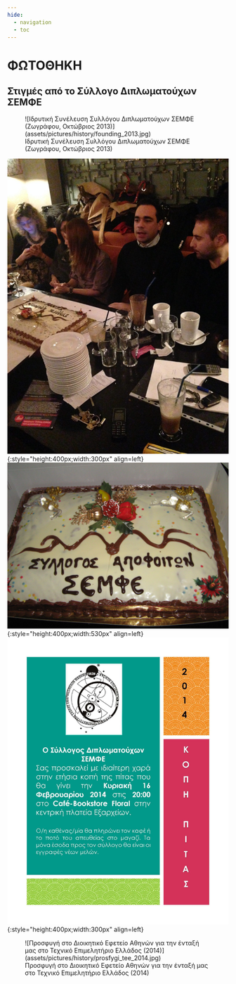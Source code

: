 ```yaml
---
hide:
  - navigation
  - toc
---
```



#  ΦΩΤΟΘΗΚΗ
## Στιγμές από το Σύλλογο Διπλωματούχων ΣΕΜΦΕ

<figure markdown>
  ![Ιδρυτική Συνέλευση Συλλόγου Διπλωματούχων ΣΕΜΦΕ (Ζωγράφου, Οκτώβριος 2013)](assets/pictures/history/founding_2013.jpg)
  <figcaption>Ιδρυτική Συνέλευση Συλλόγου Διπλωματούχων ΣΕΜΦΕ (Ζωγράφου, Οκτώβριος 2013)</figcaption>
</figure>

![IMG](assets/pictures/history/3-1536x2048.jpg){:style="height:400px;width:300px" align=left}
![IMG](assets/pictures/history/5.jpg){:style="height:400px;width:530px" align=left}
![IMG](assets/pictures/history/kopi_pitas_2014.jpeg){:style="height:400px;width:300px" align=left}

<figure markdown>
  ![Προσφυγή στο Διοικητικό Εφετείο Αθηνών για την ένταξή μας στο Τεχνικό Επιμελητήριο Ελλάδος (2014)](assets/pictures/history/prosfygi_tee_2014.jpg)
  <figcaption>Προσφυγή στο Διοικητικό Εφετείο Αθηνών για την ένταξή μας στο Τεχνικό Επιμελητήριο Ελλάδος (2014)</figcaption>
</figure>